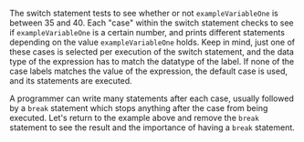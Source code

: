 The switch statement tests to see whether or not `exampleVariableOne` is between 35 and 40. Each "case" within the switch statement checks to see if `exampleVariableOne` is a certain number, and prints different statements depending on the value `exampleVariableOne` holds. Keep in mind, just one of these cases is selected per execution of the switch statement, and the data type of the expression has to match the datatype of the label. If none of the case labels matches the value of the expression, the default case is used, and its statements are executed.

A programmer can write many statements after each case, usually followed by a `break` statement which stops anything after the case from being executed. Let's return to the example above and remove the `break` statement to see the result and the importance of having a `break` statement.


